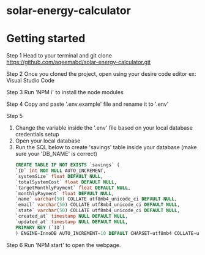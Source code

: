 # solar-energy-calculator

# Getting started
Step 1
Head to your terminal and git clone https://github.com/aqeemabd/solar-energy-calculator.git

Step 2
Once you cloned the project, open using your desire code editor ex: Visual Studio Code

Step 3
Run 'NPM i' to install the node modules

Step 4
Copy and paste '.env.example' file and rename it to '.env'

Step 5
 1. Change the variable inside the '.env' file based on your local database credentials setup
 2. Open your local database
 3. Run the SQL below to create 'savings' table inside your database (make sure your 'DB_NAME' is correct)
    ~~~~sql
    CREATE TABLE IF NOT EXISTS `savings` (
    `ID` int NOT NULL AUTO_INCREMENT,
    `systemSize` float DEFAULT NULL,
    `totalSystemCost` float DEFAULT NULL,
    `targetMonthlyPayment` float DEFAULT NULL,
    `monthlyPayment` float DEFAULT NULL,
    `name` varchar(50) COLLATE utf8mb4_unicode_ci DEFAULT NULL,
    `email` varchar(50) COLLATE utf8mb4_unicode_ci DEFAULT NULL,
    `state` varchar(50) COLLATE utf8mb4_unicode_ci DEFAULT NULL,
    `created_at` timestamp NULL DEFAULT NULL,
    `updated_at` timestamp NULL DEFAULT NULL,
    PRIMARY KEY (`ID`)
    ) ENGINE=InnoDB AUTO_INCREMENT=10 DEFAULT CHARSET=utf8mb4 COLLATE=utf8mb4_unicode_ci;
    ~~~~

Step 6
Run 'NPM start' to open the webpage.
